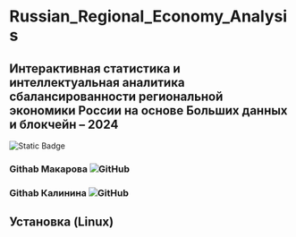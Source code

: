 # Russian_Regional_Economy_Analysis
## Интерактивная статистика и интеллектуальная аналитика сбалансированности  региональной экономики России на основе Больших данных и блокчейн – 2024

<!--Блок информации о репозитории в бейджах-->
![Static Badge]()
### Githab Макарова ![GitHub](https://github.com/Anastas1aMakarova/Russian_Regional_Economy_Analysis)
### Githab Калинина ![GitHub](https://github.com/Kal1n1na/Russian_Regional_Economy_Analysis.git)

<!--Установка-->
## Установка (Linux)
